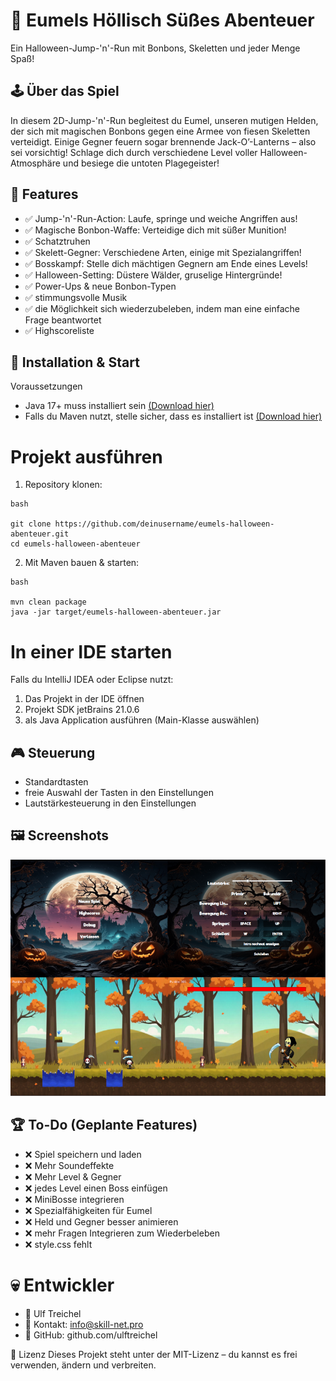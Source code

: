 # 🎃 Eumels Höllisch Süßes Abenteuer
Ein Halloween-Jump-'n'-Run mit Bonbons, Skeletten und jeder Menge Spaß!

## 🕹️ Über das Spiel
In diesem 2D-Jump-'n'-Run begleitest du Eumel, unseren mutigen Helden, der sich mit magischen Bonbons gegen eine Armee von fiesen Skeletten verteidigt. Einige Gegner feuern sogar brennende Jack-O’-Lanterns – also sei vorsichtig! Schlage dich durch verschiedene Level voller Halloween-Atmosphäre und besiege die untoten Plagegeister!

## 🎯 Features
- ✅ Jump-'n'-Run-Action: Laufe, springe und weiche Angriffen aus!
- ✅ Magische Bonbon-Waffe: Verteidige dich mit süßer Munition!
- ✅ Schatztruhen
- ✅ Skelett-Gegner: Verschiedene Arten, einige mit Spezialangriffen!
- ✅ Bosskampf: Stelle dich mächtigen Gegnern am Ende eines Levels!
- ✅ Halloween-Setting: Düstere Wälder, gruselige Hintergründe!
- ✅ Power-Ups & neue Bonbon-Typen
- ✅ stimmungsvolle Musik
- ✅ die Möglichkeit sich wiederzubeleben, indem man eine einfache Frage beantwortet
- ✅ Highscoreliste

## 🚀 Installation & Start
Voraussetzungen
- Java 17+ muss installiert sein [(Download hier)](https://adoptium.net/)
- Falls du Maven nutzt, stelle sicher, dass es installiert ist [(Download hier)](https://maven.apache.org/download.cgi)
# Projekt ausführen
1. Repository klonen:
```
bash

git clone https://github.com/deinusername/eumels-halloween-abenteuer.git
cd eumels-halloween-abenteuer
```
2. Mit Maven bauen & starten:
```
bash

mvn clean package
java -jar target/eumels-halloween-abenteuer.jar
```
# In einer IDE starten
Falls du IntelliJ IDEA oder Eclipse nutzt:

1. Das Projekt in der IDE öffnen
2. Projekt SDK jetBrains 21.0.6
3. als Java Application ausführen (Main-Klasse auswählen)

## 🎮 Steuerung
- Standardtasten
- freie Auswahl der Tasten in den Einstellungen
- Lautstärkesteuerung in den Einstellungen

## 🖼️ Screenshots
![Beschreibung des Bildes](src/main/resources/images/screenshots.png)

## 🏆 To-Do (Geplante Features)
 - ❌ Spiel speichern und laden
 - ❌ Mehr Soundeffekte
 - ❌ Mehr Level & Gegner
 - ❌ jedes Level einen Boss einfügen
 - ❌ MiniBosse integrieren
 - ❌ Spezialfähigkeiten für Eumel
 - ❌ Held und Gegner besser animieren
 - ❌ mehr Fragen Integrieren zum Wiederbeleben
 - ❌ style.css fehlt
 
# 💀 Entwickler
- 👤 Ulf Treichel
- 📧 Kontakt: info@skill-net.pro
- 📌 GitHub: github.com/ulftreichel

📜 Lizenz
Dieses Projekt steht unter der MIT-Lizenz – du kannst es frei verwenden, ändern und verbreiten.

